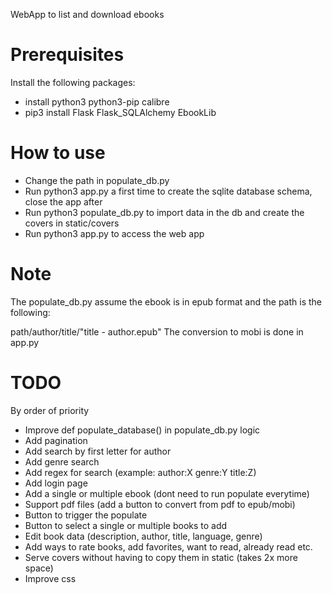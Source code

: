 WebApp to list and download ebooks

# Prerequisites
Install the following packages:
- install python3 python3-pip calibre
- pip3 install Flask Flask_SQLAlchemy EbookLib


# How to use
- Change the path in populate_db.py
- Run python3 app.py a first time to create the sqlite database schema, close the app after
- Run python3 populate_db.py to import data in the db and create the covers in static/covers
- Run python3 app.py to access the web app

# Note
The populate_db.py assume the ebook is in epub format and the path is the following:

path/author/title/"title - author.epub"
The conversion to mobi is done in app.py

# TODO
By order of priority
- Improve def populate_database() in populate_db.py logic
- Add pagination
- Add search by first letter for author
- Add genre search
- Add regex for search (example: author:X genre:Y title:Z)
- Add login page
- Add a single or multiple ebook (dont need to run populate everytime)
- Support pdf files (add a button to convert from pdf to epub/mobi)
- Button to trigger the populate
- Button to select a single or multiple books to add
- Edit book data (description, author, title, language, genre)
- Add ways to rate books, add favorites, want to read, already read etc.
- Serve covers without having to copy them in static (takes 2x more space)
- Improve css
